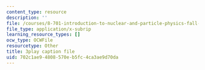 ```yaml
---
content_type: resource
description: ''
file: /courses/8-701-introduction-to-nuclear-and-particle-physics-fall-2020/702c1ae94808570eb5fc4ca3ae9d70da_b5DKpnHXuUU.vtt
file_type: application/x-subrip
learning_resource_types: []
ocw_type: OCWFile
resourcetype: Other
title: 3play caption file
uid: 702c1ae9-4808-570e-b5fc-4ca3ae9d70da
---
```


